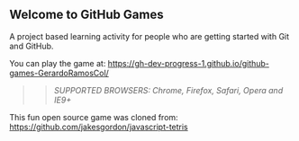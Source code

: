 ## Welcome to GitHub Games

A project based learning activity for people who are getting started with Git and GitHub.

You can play the game at: https://gh-dev-progress-1.github.io/github-games-GerardoRamosCol/

>> _*SUPPORTED BROWSERS*: Chrome, Firefox, Safari, Opera and IE9+_

This fun open source game was cloned from: https://github.com/jakesgordon/javascript-tetris
